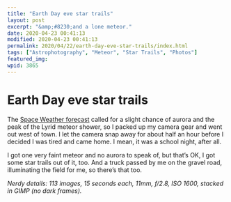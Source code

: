 ```yaml
---
title: "Earth Day eve star trails"
layout: post
excerpt: "&amp;#8230;and a lone meteor."
date: 2020-04-23 00:41:13
modified: 2020-04-23 00:41:13
permalink: 2020/04/22/earth-day-eve-star-trails/index.html
tags: ["Astrophotography", "Meteor", "Star Trails", "Photos"]
featured_img: 
wpid: 3865
---
```


# Earth Day eve star trails

The [Space Weather forecast](https://spaceweather.com/) called for a slight chance of aurora and the peak of the Lyrid meteor shower, so I packed up my camera gear and went out west of town. I let the camera snap away for about half an hour before I decided I was tired and came home. I mean, it was a school night, after all.

I got one very faint meteor and no aurora to speak of, but that’s OK, I got some star trails out of it, too. And a truck passed by me on the gravel road, illuminating the field for me, so there’s that too.

*Nerdy details: 113 images, 15 seconds each, 11mm, f/2.8, ISO 1600, stacked in GIMP (no dark frames).*